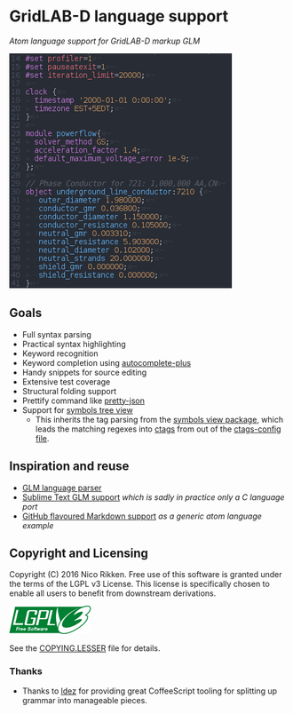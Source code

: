 # GridLAB-D language support

_Atom language support for GridLAB-D markup GLM_

![](doc/highlight-preview.png)

## Goals
- Full syntax parsing
- Practical syntax highlighting
- Keyword recognition
- Keyword completion using [autocomplete-plus](https://github.com/atom/autocomplete-plus)
- Handy snippets for source editing
- Extensive test coverage
- Structural folding support
- Prettify command like [pretty-json](https://github.com/federomero/pretty-json)
- Support for [symbols tree view](https://github.com/xndcn/symbols-tree-view)
  - This inherits the tag parsing from the [symbols view package](https://github.com/atom/symbols-view), which leads the matching regexes into [ctags](http://ctags.sourceforge.net/index.html) from out of the [ctags-config file](https://github.com/atom/symbols-view/blob/master/lib/ctags-config).

## Inspiration and reuse
- [GLM language parser](https://github.com/sordina/GLM)
- [Sublime Text GLM support](https://github.com/dpinney/gridlabSublime) _which is sadly in practice only a C language port_
- [GitHub flavoured Markdown support](https://github.com/atom/language-gfm) _as a generic atom language example_

## Copyright and Licensing
Copyright (C) 2016 Nico Rikken.
Free use of this software is granted under the terms of the LGPL v3 License.
This license is specifically chosen to enable all users to benefit from downstream derivations.

![](doc/lgplv3-147x51.png)

See the [COPYING.LESSER](COPYING.LESSER) file for details.

### Thanks
* Thanks to [ldez](https://github.com/ldez) for providing great CoffeeScript tooling for splitting up grammar into manageable pieces.
